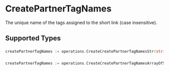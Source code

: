 # CreatePartnerTagNames

The unique name of the tags assigned to the short link (case insensitive).


## Supported Types

### 

```go
createPartnerTagNames := operations.CreateCreatePartnerTagNamesStr(string{/* values here */})
```

### 

```go
createPartnerTagNames := operations.CreateCreatePartnerTagNamesArrayOfStr([]string{/* values here */})
```

